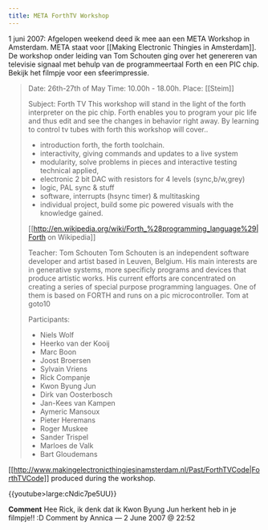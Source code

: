 ```yaml
---
title: META ForthTV Workshop
---
```

1 juni 2007: Afgelopen weekend deed ik mee aan een META Workshop in Amsterdam. META staat voor [[Making Electronic Thingies in Amsterdam]]. De workshop onder leiding van Tom Schouten ging over het genereren van televisie signaal met behulp van de programmeertaal Forth en een PIC chip. Bekijk het filmpje voor een sfeerimpressie.

<blockquote>Date: 26th-27th of May
Time: 10.00h - 18.00h.
Place: [[Steim]]
 
Subject: Forth TV
This workshop will stand in the light of the forth interpreter on the pic chip. Forth enables you to program your pic life and thus edit and see the changes in behavior right away. By learning to control tv tubes with forth this workshop will cover..

* introduction forth, the forth toolchain.
* interactivity, giving commands and updates to a live system
* modularity, solve problems in pieces and interactive testing technical applied,
* electronic 2 bit DAC with resistors for 4 levels (sync,b/w,grey)
* logic, PAL sync & stuff
* software, interrupts (hsync timer) & multitasking
* individual project, build some pic powered visuals with the knowledge gained.
 
[[http://en.wikipedia.org/wiki/Forth_%28programming_language%29|Forth on Wikipedia]]
 
Teacher: Tom Schouten
Tom Schouten is an independent software developer and artist based in Leuven, Belgium. His main interests are in generative systems, more specificly programs and devices that produce artistic works. His current efforts are concentrated on creating a series of special purpose programming languages. One of them is based on FORTH and runs on a pic microcontroller. Tom at goto10
 
Participants:
* Niels Wolf
* Heerko van der Kooij
* Marc Boon
* Joost Broersen
* Sylvain Vriens
* Rick Companje
* Kwon Byung Jun
* Dirk van Oosterbosch
* Jan-Kees van Kampen
* Aymeric Mansoux
* Pieter Heremans
* Roger Muskee
* Sander Trispel
* Marloes de Valk
* Bart Gloudemans
</blockquote>

[[http://www.makingelectronicthingiesinamsterdam.nl/Past/ForthTVCode|ForthTVCode]] produced during the workshop.

{{youtube>large:cNdic7pe5UU}}

**Comment**
Hee Rick, ik denk dat ik Kwon Byung Jun herkent heb in je filmpje!! :D  Comment by Annica — 2 June 2007 @ 22:52
